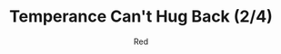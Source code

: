 ---
media: "images/rounds/round_4_2/temperance_cant_hug_back_2.png"
media_type: image
title: Temperance Can't Hug Back (2/4)
author: [Red]
desc: Temperance laments their inability to hug Rolf Shepherd back.
---